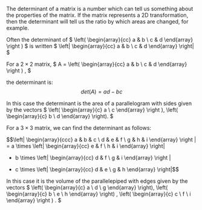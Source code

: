 The determinant of a matrix is a number which can tell us something
about the properties of the matrix. If the matrix represents a 2D
transformation, then the determinant will tell us the ratio by which
areas are changed, for example.

Often the determinant of $ \left( 
\begin{array}{cc} 
  a & b \\
  c & d 
\end{array} 
\right ) $ is written $ \left| 
\begin{array}{cc}
  a & b \\
  c & d 
\end{array} 
\right|
$

For a $2 \times 2$ matrix, $ A = 
\left( 
\begin{array}{cc}
  a & b \\
  c & d 
\end{array} 
\right ) , $

the determinant is: $$det(A) = ad - bc$$

In this case the determinant is the area of a parallelogram with sides
given by the vectors $ 
\left( 
\begin{array}{c} 
  a \\ 
  c 
\end{array} 
\right ),
\left( 
\begin{array}{c}
  b \\ 
  d 
\end{array} \right). $

For a $3 \times 3$ matrix, we can find the determinant as follows:

$$\left| 
 \begin{array}{ccc} 
   a & b & c \\
   d & e & f \\
   g & h & i 
 \end{array} 
 \right |
= a \times 
\left| 
\begin{array}{cc}
  e & f \\
  h & i 
\end{array} 
\right| 
- b \times 
\left| 
\begin{array}{cc} 
  d & f \\ 
  g & i 
\end{array} 
\right |
+ c \times 
\left| 
\begin{array}{cc} 
  d & e \\
  g & h 
\end{array} 
\right|$$

In this case it is the volume of the parallelepiped with edges given by
the vectors $ \left( 
\begin{array}{c} 
  a \\
  d \\
  g 
  \end{array} 
\right),
\left( 
\begin{array}{c}
  b \\
  e \\
  h 
\end{array} 
\right) , 
\left( 
\begin{array}{c}
  c \\
  f \\
  i 
\end{array} 
\right ) . $
